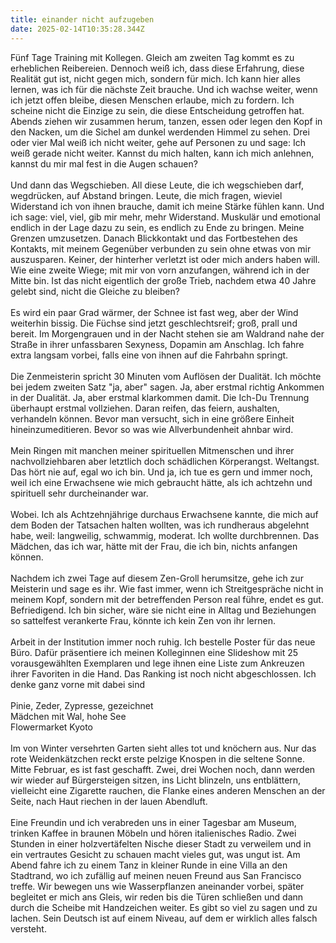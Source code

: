 ```yaml
---
title: einander nicht aufzugeben
date: 2025-02-14T10:35:28.344Z
---
```

Fünf Tage Training mit Kollegen. Gleich am zweiten Tag kommt es zu erheblichen Reibereien. Dennoch weiß ich, dass diese Erfahrung, diese Realität gut ist, nicht gegen mich, sondern für mich. Ich kann hier alles lernen, was ich für die nächste Zeit brauche. Und ich wachse weiter, wenn ich jetzt offen bleibe, diesen Menschen erlaube, mich zu fordern. Ich scheine nicht die Einzige zu sein, die diese Entscheidung getroffen hat. Abends ziehen wir zusammen herum, tanzen, essen oder legen den Kopf in den Nacken, um die Sichel am dunkel werdenden Himmel zu sehen. Drei oder vier Mal weiß ich nicht weiter, gehe auf Personen zu und sage: Ich weiß gerade nicht weiter. Kannst du mich halten, kann ich mich anlehnen, kannst du mir mal fest in die Augen schauen?\
\
Und dann das Wegschieben. All diese Leute, die ich wegschieben darf, wegdrücken, auf Abstand bringen. Leute, die mich fragen, wieviel Widerstand ich von ihnen brauche, damit ich meine Stärke fühlen kann. Und ich sage: viel, viel, gib mir mehr, mehr Widerstand. Muskulär und emotional endlich in der Lage dazu zu sein, es endlich zu Ende zu bringen. Meine Grenzen umzusetzen. Danach Blickkontakt und das Fortbestehen des Kontakts, mit meinem Gegenüber verbunden zu sein ohne etwas von mir auszusparen. Keiner, der hinterher verletzt ist oder mich anders haben will. Wie eine zweite Wiege; mit mir von vorn anzufangen, während ich in der Mitte bin. Ist das nicht eigentlich der große Trieb, nachdem etwa 40 Jahre gelebt sind, nicht die Gleiche zu bleiben?\
\
Es wird ein paar Grad wärmer, der Schnee ist fast weg, aber der Wind weiterhin bissig. Die Füchse sind jetzt geschlechtsreif; groß, prall und bereit. Im Morgengrauen und in der Nacht stehen sie am Waldrand nahe der Straße in ihrer unfassbaren Sexyness, Dopamin am Anschlag. Ich fahre extra langsam vorbei, falls eine von ihnen auf die Fahrbahn springt.\
\
Die Zenmeisterin spricht 30 Minuten vom Auflösen der Dualität. Ich möchte bei jedem zweiten Satz "ja, aber" sagen. Ja, aber erstmal richtig Ankommen in der Dualität. Ja, aber erstmal klarkommen damit. Die Ich-Du Trennung überhaupt erstmal vollziehen. Daran reifen, das feiern, aushalten, verhandeln können. Bevor man versucht, sich in eine größere Einheit hineinzumeditieren. Bevor so was wie Allverbundenheit ahnbar wird.\
\
Mein Ringen mit manchen meiner spirituellen Mitmenschen und ihrer nachvollziehbaren aber letztlich doch schädlichen Körperangst. Weltangst. Das hört nie auf, egal wo ich bin. Und ja, ich tue es gern und immer noch, weil ich eine Erwachsene wie mich gebraucht hätte, als ich achtzehn und spirituell sehr durcheinander war.\
\
Wobei. Ich als Achtzehnjährige durchaus Erwachsene kannte, die mich auf dem Boden der Tatsachen halten wollten, was ich rundheraus abgelehnt habe, weil: langweilig, schwammig, moderat. Ich wollte durchbrennen. Das Mädchen, das ich war, hätte mit der Frau, die ich bin, nichts anfangen können.\
\
Nachdem ich zwei Tage auf diesem Zen-Groll herumsitze, gehe ich zur Meisterin und sage es ihr. Wie fast immer, wenn ich Streitgespräche nicht in meinem Kopf, sondern mit der betreffenden Person real führe, endet es gut. Befriedigend. Ich bin sicher, wäre sie nicht eine in Alltag und Beziehungen so sattelfest verankerte Frau, könnte ich kein Zen von ihr lernen.\
\
Arbeit in der Institution immer noch ruhig. Ich bestelle Poster für das neue Büro. Dafür präsentiere ich meinen Kolleginnen eine Slideshow mit 25 vorausgewählten Exemplaren und lege ihnen eine Liste zum Ankreuzen ihrer Favoriten in die Hand. Das Ranking ist noch nicht abgeschlossen. Ich denke ganz vorne mit dabei sind\
\
Pinie, Zeder, Zypresse, gezeichnet\
Mädchen mit Wal, hohe See\
Flowermarket Kyoto\
\
Im von Winter versehrten Garten sieht alles tot und knöchern aus. Nur das rote Weidenkätzchen reckt erste pelzige Knospen in die seltene Sonne. Mitte Februar, es ist fast geschafft. Zwei, drei Wochen noch, dann werden wir wieder auf Bürgersteigen sitzen, ins Licht blinzeln, uns entblättern, vielleicht eine Zigarette rauchen, die Flanke eines anderen Menschen an der Seite, nach Haut riechen in der lauen Abendluft.\
\
Eine Freundin und ich verabreden uns in einer Tagesbar am Museum, trinken Kaffee in braunen Möbeln und hören italienisches Radio. Zwei Stunden in einer holzvertäfelten Nische dieser Stadt zu verweilem und in ein vertrautes Gesicht zu schauen macht vieles gut, was ungut ist. Am Abend fahre ich zu einem Tanz in kleiner Runde in eine Villa an den Stadtrand, wo ich zufällig auf meinen neuen Freund aus San Francisco treffe. Wir bewegen uns wie Wasserpflanzen aneinander vorbei, später begleitet er mich ans Gleis, wir reden bis die Türen schließen und dann durch die Scheibe mit Handzeichen weiter. Es gibt so viel zu sagen und zu lachen. Sein Deutsch ist auf einem Niveau, auf dem er wirklich alles falsch versteht.